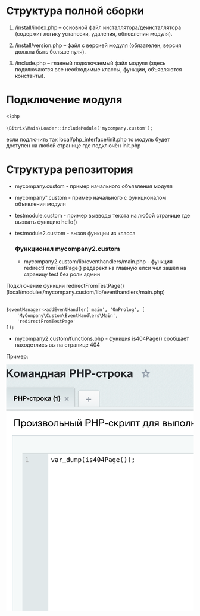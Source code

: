 # Структура полной сборки

1. /install/index.php – основной файл инсталлятора/деинсталлятора (содержит логику установки, удаления, обновления модуля).

2. /install/version.php – файл с версией модуля (обязателен, версия должна быть больше нуля).

3. /include.php – главный подключаемый файл модуля (здесь подключаются все необходимые классы, функции, объявляются константы).

# Подключение модуля

```
<?php

\Bitrix\Main\Loader::includeModule('mycompany.custom');
```
если подлючить так local/php_interface/init.php то модуль будет доступен на любой странице где подключён init.php


# Структура репозитория

- mycompany.custom - пример начального объявления модуля
- mycompany".custom - пример начального с функционалом объявления модуля
- testmodule.custom - пример вывводы текста на любой странице где вызвать функцию hello()
- testmodule2.custom - вызов функции из класса

  ### Функционал mycompany2.custom
  - mycompany2.custom/lib/eventhandlers/main.php - функция redirectFromTestPage() редерект на главную елси чел зашёл на страницу test без роли админ

Подключение функции redirectFromTestPage() (local/modules/mycompany.custom/lib/eventhandlers/main.php)

```

$eventManager->addEventHandler('main', 'OnProlog', [
    'MyCompany\Custom\EventHandlers\Main',
    'redirectFromTestPage'
]);

```

- mycompany2.custom/functions.php - функция is404Page() сообщает находетлись вы на странице 404

Пример:

![alt text](image.png)
